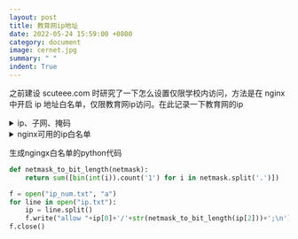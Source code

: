 ```yaml
---
layout: post
title: 教育网ip地址
date: 2022-05-24 15:59:00 +0800
category: document
image: cernet.jpg
summary: " "
indent: True
---
```


之前建设 scuteee.com 时研究了一下怎么设置仅限学校内访问，方法是在 nginx 中开启 ip 地址白名单，仅限教育网ip访问。在此记录一下教育网的ip

<details>
<summary>ip、子网、掩码</summary>
{% highlight c %}
1.51.0.0        0.0.255.255    255.255.0.0
1.184.0.0       0.1.255.255    255.254.0.0
42.244.0.0      0.3.255.255    255.252.0.0
49.52.0.0       0.3.255.255    255.252.0.0
49.120.0.0      0.3.255.255    255.252.0.0
49.140.0.0      0.1.255.255    255.254.0.0
49.208.0.0      0.1.255.255    255.254.0.0
58.17.0.0       0.0.255.255    255.255.0.0
58.24.0.0       0.1.255.255    255.254.0.0
58.154.0.0      0.1.255.255    255.254.0.0
58.192.0.0     0.15.255.255    255.240.0.0
58.240.0.0      0.1.255.255    255.254.0.0
59.32.0.0      0.15.255.255    255.240.0.0
59.64.0.0      0.15.255.255    255.240.0.0
60.0.0.0       0.31.255.255    255.224.0.0
60.63.0.0       0.0.255.255    255.255.0.0
61.28.0.0        0.0.15.255    255.255.240.0
61.48.0.0       0.7.255.255    255.248.0.0
61.128.0.0     0.63.255.255    255.192.0.0
61.232.0.0      0.3.255.255    255.252.0.0
61.236.0.0      0.1.255.255    255.254.0.0
61.240.0.0      0.3.255.255    255.252.0.0
101.4.0.0       0.3.255.255    255.252.0.0
101.76.0.0      0.1.255.255    255.254.0.0
110.64.0.0      0.1.255.255    255.254.0.0
111.114.0.0     0.1.255.255    255.254.0.0
111.116.0.0     0.1.255.255    255.254.0.0
111.186.0.0     0.1.255.255    255.254.0.0
113.54.0.0      0.1.255.255    255.254.0.0
114.212.0.0     0.1.255.255    255.254.0.0
114.214.0.0     0.0.255.255    255.255.0.0
115.24.0.0      0.3.255.255    255.252.0.0
115.154.0.0     0.1.255.255    255.254.0.0
115.156.0.0     0.1.255.255    255.254.0.0
115.158.0.0     0.0.255.255    255.255.0.0
116.13.0.0      0.0.255.255    255.255.0.0
116.56.0.0      0.1.255.255    255.254.0.0
118.202.0.0     0.1.255.255    255.254.0.0
118.228.0.0     0.1.255.255    255.254.0.0
118.230.0.0     0.0.255.255    255.255.0.0
120.94.0.0      0.1.255.255    255.254.0.0
121.48.0.0      0.1.255.255    255.254.0.0
121.52.160.0     0.0.31.255    255.255.224.0
121.192.0.0     0.3.255.255    255.252.0.0
121.248.0.0     0.3.255.255    255.252.0.0
122.204.0.0     0.3.255.255    255.252.0.0
125.216.0.0     0.7.255.255    255.248.0.0
137.189.0.0     0.0.255.255    255.255.0.0
140.113.0.0     0.0.255.255    255.255.0.0
143.89.0.0      0.0.255.255    255.255.0.0
144.214.0.0     0.0.255.255    255.255.0.0
147.8.0.0       0.0.255.255    255.255.0.0
152.101.0.0     0.0.255.255    255.255.0.0
152.104.0.0     0.0.255.255    255.255.0.0
158.132.0.0     0.0.255.255    255.255.0.0
158.182.0.0     0.0.255.255    255.255.0.0
159.226.0.0     0.0.255.255    255.255.0.0
161.207.0.0     0.0.255.255    255.255.0.0
162.105.0.0     0.0.255.255    255.255.0.0
166.111.0.0     0.0.255.255    255.255.0.0
167.139.0.0     0.0.255.255    255.255.0.0
168.160.0.0     0.0.255.255    255.255.0.0
175.185.0.0     0.0.255.255    255.255.0.0
175.186.0.0     0.1.255.255    255.254.0.0
180.84.0.0      0.1.255.255    255.254.0.0
180.201.0.0     0.0.255.255    255.255.0.0
180.208.0.0     0.1.255.255    255.254.0.0
183.168.0.0     0.1.255.255    255.254.0.0
183.170.0.0     0.0.255.255    255.255.0.0
183.172.0.0     0.3.255.255    255.252.0.0
192.86.104.0      0.0.0.255    255.255.255.0
202.4.128.0      0.0.31.255    255.255.224.0
202.38.0.0      0.0.255.255    255.255.0.0
202.40.192.0     0.0.31.255    255.255.224.0
202.45.32.0      0.0.31.255    255.255.224.0
202.75.64.0      0.0.31.255    255.255.224.0
202.84.16.0       0.0.1.255    255.255.254.0
202.95.0.0       0.0.31.255    255.255.224.0
202.96.0.0     0.15.255.255    255.240.0.0
202.112.0.0     0.7.255.255    255.248.0.0
202.120.0.0     0.1.255.255    255.254.0.0
202.122.32.0     0.0.15.255    255.255.240.0
202.127.0.0      0.0.63.255    255.255.192.0
202.127.128.0   0.0.127.255    255.255.128.0
202.130.0.0      0.0.31.255    255.255.224.0
202.130.224.0    0.0.31.255    255.255.224.0
202.131.208.0    0.0.15.255    255.255.240.0
202.189.96.0     0.0.31.255    255.255.224.0
202.192.0.0    0.15.255.255    255.240.0.0
203.81.16.0      0.0.15.255    255.255.240.0
203.87.224.0     0.0.31.255    255.255.224.0
203.93.0.0      0.0.255.255    255.255.0.0
203.128.128.0    0.0.31.255    255.255.224.0
203.192.0.0      0.0.31.255    255.255.224.0
203.207.64.0     0.0.63.255    255.255.192.0
203.207.128.0   0.0.127.255    255.255.128.0
203.208.0.0      0.0.31.255    255.255.224.0
203.212.0.0      0.0.15.255    255.255.240.0
210.5.0.0        0.0.31.255    255.255.224.0
210.12.0.0      0.1.255.255    255.254.0.0
210.14.160.0     0.0.31.255    255.255.224.0
210.14.192.0     0.0.63.255    255.255.192.0
210.15.0.0      0.0.127.255    255.255.128.0
210.15.128.0     0.0.63.255    255.255.192.0
210.21.0.0      0.0.255.255    255.255.0.0
210.22.0.0      0.0.255.255    255.255.0.0
210.25.0.0      0.0.127.255    255.255.128.0
210.25.128.0     0.0.63.255    255.255.192.0
210.26.0.0      0.1.255.255    255.254.0.0
210.28.0.0      0.3.255.255    255.252.0.0
210.32.0.0     0.15.255.255    255.240.0.0
210.51.0.0      0.0.255.255    255.255.0.0
210.52.0.0      0.1.255.255    255.254.0.0
210.72.0.0      0.3.255.255    255.252.0.0
210.76.0.0      0.1.255.255    255.254.0.0
210.78.0.0      0.0.255.255    255.255.0.0
210.79.224.0     0.0.31.255    255.255.224.0
210.82.0.0      0.1.255.255    255.254.0.0
210.192.96.0     0.0.31.255    255.255.224.0
211.64.0.0      0.7.255.255    255.248.0.0
211.80.0.0     0.15.255.255    255.240.0.0
211.96.0.0      0.7.255.255    255.248.0.0
211.136.0.0     0.7.255.255    255.248.0.0
211.144.0.0    0.15.255.255    255.240.0.0
211.160.0.0     0.7.255.255    255.248.0.0
218.0.0.0      0.31.255.255    255.224.0.0
218.56.0.0      0.7.255.255    255.248.0.0
218.64.0.0     0.31.255.255    255.224.0.0
218.96.0.0      0.3.255.255    255.252.0.0
218.104.0.0     0.3.255.255    255.252.0.0
218.108.0.0     0.0.255.255    255.255.0.0
218.192.0.0    0.15.255.255    255.240.0.0
218.240.0.0     0.7.255.255    255.248.0.0
219.72.0.0      0.0.255.255    255.255.0.0
219.128.0.0    0.31.255.255    255.224.0.0
219.216.0.0     0.7.255.255    255.248.0.0
219.224.0.0    0.15.255.255    255.240.0.0
219.242.0.0     0.1.255.255    255.254.0.0
219.244.0.0     0.3.255.255    255.252.0.0
220.160.0.0    0.31.255.255    255.224.0.0
220.192.0.0    0.15.255.255    255.240.0.0
220.234.0.0     0.0.255.255    255.255.0.0
220.248.0.0     0.3.255.255    255.252.0.0
220.252.0.0     0.0.255.255    255.255.0.0
221.0.0.0      0.15.255.255    255.240.0.0
221.130.0.0     0.1.255.255    255.254.0.0
221.137.0.0     0.0.255.255    255.255.0.0
221.172.0.0     0.3.255.255    255.252.0.0
221.192.0.0     0.7.255.255    255.248.0.0
221.200.0.0     0.3.255.255    255.252.0.0
221.204.0.0     0.1.255.255    255.254.0.0
221.208.0.0     0.3.255.255    255.252.0.0
221.212.0.0     0.0.255.255    255.255.0.0
221.214.0.0     0.1.255.255    255.254.0.0
221.216.0.0     0.7.255.255    255.248.0.0
221.224.0.0    0.15.255.255    255.240.0.0
222.16.0.0     0.15.255.255    255.240.0.0
222.32.0.0     0.31.255.255    255.224.0.0
222.64.0.0     0.31.255.255    255.224.0.0
222.132.0.0     0.3.255.255    255.252.0.0
222.136.0.0     0.7.255.255    255.248.0.0
222.160.0.0     0.3.255.255    255.252.0.0
222.168.0.0     0.7.255.255    255.248.0.0
222.176.0.0    0.15.255.255    255.240.0.0
222.192.0.0    0.15.255.255    255.240.0.0
222.208.0.0     0.7.255.255    255.248.0.0
222.216.0.0     0.1.255.255    255.254.0.0
222.218.0.0     0.0.255.255    255.255.0.0
222.222.0.0     0.1.255.255    255.254.0.0
222.240.0.0     0.7.255.255    255.248.0.0
223.2.0.0       0.1.255.255    255.254.0.0
223.128.0.0     0.1.255.255    255.254.0.0
{% endhighlight %}
</details>

<details>
<summary>nginx可用的ip白名单</summary>
{% highlight c %}
allow 1.51.0.0/16;
allow 1.184.0.0/15;
allow 42.244.0.0/14;
allow 49.52.0.0/14;
allow 49.120.0.0/14;
allow 49.140.0.0/15;
allow 49.208.0.0/15;
allow 58.17.0.0/16;
allow 58.24.0.0/15;
allow 58.154.0.0/15;
allow 58.192.0.0/12;
allow 58.240.0.0/15;
allow 59.32.0.0/12;
allow 59.64.0.0/12;
allow 60.0.0.0/11;
allow 60.63.0.0/16;
allow 61.28.0.0/20;
allow 61.48.0.0/13;
allow 61.128.0.0/10;
allow 61.232.0.0/14;
allow 61.236.0.0/15;
allow 61.240.0.0/14;
allow 101.4.0.0/14;
allow 101.76.0.0/15;
allow 110.64.0.0/15;
allow 111.114.0.0/15;
allow 111.116.0.0/15;
allow 111.186.0.0/15;
allow 113.54.0.0/15;
allow 114.212.0.0/15;
allow 114.214.0.0/16;
allow 115.24.0.0/14;
allow 115.154.0.0/15;
allow 115.156.0.0/15;
allow 115.158.0.0/16;
allow 116.13.0.0/16;
allow 116.56.0.0/15;
allow 118.202.0.0/15;
allow 118.228.0.0/15;
allow 118.230.0.0/16;
allow 120.94.0.0/15;
allow 121.48.0.0/15;
allow 121.52.160.0/19;
allow 121.192.0.0/14;
allow 121.248.0.0/14;
allow 122.204.0.0/14;
allow 125.216.0.0/13;
allow 137.189.0.0/16;
allow 140.113.0.0/16;
allow 143.89.0.0/16;
allow 144.214.0.0/16;
allow 147.8.0.0/16;
allow 152.101.0.0/16;
allow 152.104.0.0/16;
allow 158.132.0.0/16;
allow 158.182.0.0/16;
allow 159.226.0.0/16;
allow 161.207.0.0/16;
allow 162.105.0.0/16;
allow 166.111.0.0/16;
allow 167.139.0.0/16;
allow 168.160.0.0/16;
allow 175.185.0.0/16;
allow 175.186.0.0/15;
allow 180.84.0.0/15;
allow 180.201.0.0/16;
allow 180.208.0.0/15;
allow 183.168.0.0/15;
allow 183.170.0.0/16;
allow 183.172.0.0/14;
allow 192.86.104.0/24;
allow 202.4.128.0/19;
allow 202.38.0.0/16;
allow 202.40.192.0/19;
allow 202.45.32.0/19;
allow 202.75.64.0/19;
allow 202.84.16.0/23;
allow 202.95.0.0/19;
allow 202.96.0.0/12;
allow 202.112.0.0/13;
allow 202.120.0.0/15;
allow 202.122.32.0/20;
allow 202.127.0.0/18;
allow 202.127.128.0/17;
allow 202.130.0.0/19;
allow 202.130.224.0/19;
allow 202.131.208.0/20;
allow 202.189.96.0/19;
allow 202.192.0.0/12;
allow 203.81.16.0/20;
allow 203.87.224.0/19;
allow 203.93.0.0/16;
allow 203.128.128.0/19;
allow 203.192.0.0/19;
allow 203.207.64.0/18;
allow 203.207.128.0/17;
allow 203.208.0.0/19;
allow 203.212.0.0/20;
allow 210.5.0.0/19;
allow 210.12.0.0/15;
allow 210.14.160.0/19;
allow 210.14.192.0/18;
allow 210.15.0.0/17;
allow 210.15.128.0/18;
allow 210.21.0.0/16;
allow 210.22.0.0/16;
allow 210.25.0.0/17;
allow 210.25.128.0/18;
allow 210.26.0.0/15;
allow 210.28.0.0/14;
allow 210.32.0.0/12;
allow 210.51.0.0/16;
allow 210.52.0.0/15;
allow 210.72.0.0/14;
allow 210.76.0.0/15;
allow 210.78.0.0/16;
allow 210.79.224.0/19;
allow 210.82.0.0/15;
allow 210.192.96.0/19;
allow 211.64.0.0/13;
allow 211.80.0.0/12;
allow 211.96.0.0/13;
allow 211.136.0.0/13;
allow 211.144.0.0/12;
allow 211.160.0.0/13;
allow 218.0.0.0/11;
allow 218.56.0.0/13;
allow 218.64.0.0/11;
allow 218.96.0.0/14;
allow 218.104.0.0/14;
allow 218.108.0.0/16;
allow 218.192.0.0/12;
allow 218.240.0.0/13;
allow 219.72.0.0/16;
allow 219.128.0.0/11;
allow 219.216.0.0/13;
allow 219.224.0.0/12;
allow 219.242.0.0/15;
allow 219.244.0.0/14;
allow 220.160.0.0/11;
allow 220.192.0.0/12;
allow 220.234.0.0/16;
allow 220.248.0.0/14;
allow 220.252.0.0/16;
allow 221.0.0.0/12;
allow 221.130.0.0/15;
allow 221.137.0.0/16;
allow 221.172.0.0/14;
allow 221.192.0.0/13;
allow 221.200.0.0/14;
allow 221.204.0.0/15;
allow 221.208.0.0/14;
allow 221.212.0.0/16;
allow 221.214.0.0/15;
allow 221.216.0.0/13;
allow 221.224.0.0/12;
allow 222.16.0.0/12;
allow 222.32.0.0/11;
allow 222.64.0.0/11;
allow 222.132.0.0/14;
allow 222.136.0.0/13;
allow 222.160.0.0/14;
allow 222.168.0.0/13;
allow 222.176.0.0/12;
allow 222.192.0.0/12;
allow 222.208.0.0/13;
allow 222.216.0.0/15;
allow 222.218.0.0/16;
allow 222.222.0.0/15;
allow 222.240.0.0/13;
allow 223.2.0.0/15;
allow 223.128.0.0/15;
{% endhighlight %}
</details>

生成ngingx白名单的python代码

```python
def netmask_to_bit_length(netmask):
    return sum([bin(int(i)).count('1') for i in netmask.split('.')])

f = open("ip_num.txt", "a")
for line in open("ip.txt"):
    ip = line.split()
    f.write("allow "+ip[0]+'/'+str(netmask_to_bit_length(ip[2]))+';\n')
f.close()
```
